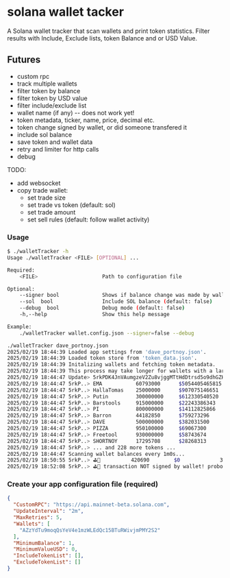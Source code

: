 # solana wallet tacker

A Solana wallet tracker that scan wallets and print token statistics.
Filter results with Include, Exclude lists, token Balance and or USD Value.

## Futures
- custom rpc
- track multiple wallets
- filter token by balance
- filter token by USD value
- filter include/exclude list
- wallet name (if any) -- does not work yet!
- token metadata, ticker, name, price, decimal etc.
- token change signed by wallet, or did someone transfered it
- include sol balance
- save token and wallet data
- retry and limiter for http calls
- debug

TODO:
- add websocket
- copy trade wallet:
  - set trade size
  - set trade vs token (default: sol)
  - set trade amount
  - set sell rules (default: follow wallet activity)

### Usage

```bash
$ ./walletTracker -h 
Usage ./walletTracker <FILE> [OPTIONAL] ...

Required:
	<FILE>                     Path to configuration file

Optional:
	--signer bool              Shows if balance change was made by wallet owner (default: true)
	--sol  bool                Include SOL balance (default: false)
	--debug  bool              Debug mode (default: false)
	-h,--help                  Show this help message

Example:
	./walletTracker wallet.config.json --signer=false --debug

```
```bash
./walletTracker dave_portnoy.json
2025/02/19 18:44:39 Loaded app settings from 'dave_portnoy.json'.
2025/02/19 18:44:39 Loaded token store from 'token_data.json'.
2025/02/19 18:44:39 Initalizing wallets and fetching token metadata.
2025/02/19 18:44:39 This process may take longer for wallets with a large number of tokens...
2025/02/19 18:44:47 Update> 5rkPDK4JnVAumgzeV2Zu8vjggMTtHdDtrsd5o9dhGZHD (238 tokens) in 8s.
2025/02/19 18:44:47 5rkP..> EMA           60793000      $5054405465815 3FQaXsbLrwPiMnWZkx7w3QcY5HYvBEKcJsfBfGhGRQUi
2025/02/19 18:44:47 5rkP..> HallaTomas    25000000      $907075146651  8MnF4AJbY2wGqkeqFXixBYKhU81Gs4c4hueJFeS8YKMd
2025/02/19 18:44:47 5rkP..> Putin         300000000     $612330540520  EaNirdXSTRFus3WvBnfHN5Zn85sNZnP9ekgLQxfGkr3o
2025/02/19 18:44:47 5rkP..> Barstools     915000000     $22243386343   7Zm96XEh1onLDnF4NEDNefvnNFvYBxcGRCwoX449NJfs
2025/02/19 18:44:47 5rkP..> PI            800000000     $14112825866   5GjWhPggud1NUGbejPGghRVusfRh1uGPX8ePGHPiY7ej
2025/02/19 18:44:47 5rkP..> Barron        44182850      $759273296     GNYkNA2ibw6MP4HGgBJg6EvspqH1oQteB5HjUodogM98
2025/02/19 18:44:47 5rkP..> DAVE          500000000     $382031500     9a3xSX8hTTCfD6Z4CeswpDT4iACfFyxo3DugBtkfvk2L
2025/02/19 18:44:47 5rkP..> PIZZA         950100000     $69067300      ErMCPhwmpbS8erVTJwy8D6qNJjsqy9wdV6RyhpUGKbij
2025/02/19 18:44:47 5rkP..> Freetool      930000000     $58743674      FMvZph9UyckDcgyMXzqvrH7tdVEa9Kcaf7nHxzeEkR7b
2025/02/19 18:44:47 5rkP..> SHORTNOY      17295708      $28268313      DNBXFzxfV9hqf9fZD7Mvm8aYnuZXuU6kGRV2nRRep1eL
2025/02/19 18:44:47 5rkP..> ... and 228 more tokens ...
2025/02/19 18:44:47 Scanning wallet balances every 1m0s...
2025/02/19 18:50:55 5rkP..> ⛳🍺          420690        $0             3sUdd48Xuq2dtCnuprKK2fYAcQK7CYiAkfYQMPAgpump <NEW>
2025/02/19 18:52:08 5rkP..> ⛳🍺 transaction NOT signed by wallet! probobly recived token.
```

### Create your app configuration file (required)
```json
{
  "CustomRPC": "https://api.mainnet-beta.solana.com",
  "UpdateInterval": "2m",
  "MaxRetries": 5,
  "Wallets": [
    "AZzYdTu9moqQsYeV4e1mzWLEdQc15BTuRWivjmPMY2S2"
  ],
  "MinimumBalance": 1,
  "MinimumValueUSD": 0,
  "IncludeTokenList": [],
  "ExcludeTokenList": []
}
```

